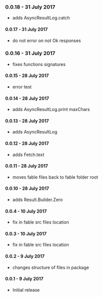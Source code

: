 ### 0.0.18 - 31 July 2017
* adds AsyncResultLog.catch

#### 0.0.17 - 31 July 2017
* do not error on not Ok responses

### 0.0.16 - 31 July 2017
* fixes functions signatures

#### 0.0.15 - 28 July 2017
* error test

#### 0.0.14 - 28 July 2017
* adds AsyncResultLog.print maxChars

#### 0.0.13 - 28 July 2017
* adds AsyncResultLog

#### 0.0.12 - 28 July 2017
* adds Fetch.text

#### 0.0.11 - 28 July 2017
* moves fable files back to fable folder root

#### 0.0.10 - 28 July 2017
* adds Result.Builder.Zero

#### 0.0.4 - 10 July 2017
* fix in fable src files location

#### 0.0.3 - 10 July 2017
* fix in fable src files location

#### 0.0.2 - 9 July 2017
* changes structure of files in package

#### 0.0.1 - 9 July 2017
* Initial release
